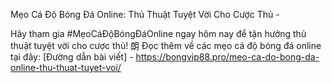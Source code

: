 Mẹo Cá Độ Bóng Đá Online: Thủ Thuật Tuyệt Vời Cho Cược Thủ - 

Hãy tham gia #MẹoCáĐộBóngĐáOnline ngay hôm nay để tận hưởng thủ thuật tuyệt vời cho cược thủ! 朗 Đọc thêm về các mẹo cá độ bóng đá online tại đây: [Đường dẫn bài viết] - https://bongvip88.pro/meo-ca-do-bong-da-online-thu-thuat-tuyet-voi/
